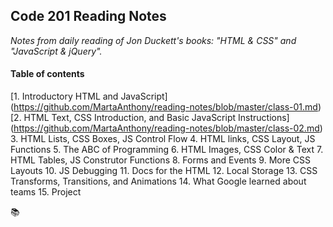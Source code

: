 ## Code 201 Reading Notes
*Notes from daily reading of Jon Duckett's books: "HTML & CSS" and "JavaScript & jQuery".*

#### Table of contents

[1. Introductory HTML and JavaScript] (https://github.com/MartaAnthony/reading-notes/blob/master/class-01.md)  
[2. HTML Text, CSS Introduction, and Basic JavaScript Instructions] (https://github.com/MartaAnthony/reading-notes/blob/master/class-02.md)
3. HTML Lists, CSS Boxes, JS Control Flow
4. HTML links, CSS Layout, JS Functions
5. The ABC of Programming
6. HTML Images, CSS Color & Text
7. HTML Tables, JS Construtor Functions
8. Forms and Events
9. More CSS Layouts
10. JS Debugging
11. Docs for the HTML
12. Local Storage
13. CSS Transforms, Transitions, and Animations
14. What Google learned about teams
15. Project

:books:
